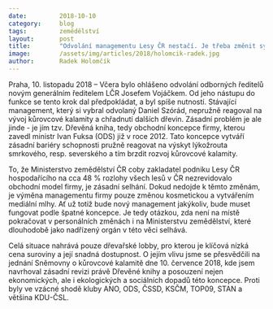 ```yaml
---
date:         2018-10-10
category:     blog
tags:         zemědělství
layout:       post
title:        "Odvolání managementu Lesy ČR nestačí. Je třeba změnit systém hospodaření firmy, říká Radek Holomčík"
image:        /assets/img/articles/2018/holomcik-radek.jpg
author:       Radek Holomčík
---
```



Praha, 10. listopadu 2018 – Včera bylo ohlášeno odvolání odborných ředitelů novým generálním ředitelem LČR Josefem Vojáčkem. Od jeho nástupu do funkce se tento krok dal předpokládat, a byl spíše nutností. Stávající management, který si vybral odvolaný Daniel Szórád, nepružně reagoval na vývoj kůrovcové kalamity a chřadnutí dalších dřevin. Zásadní problém je ale jinde - je jím tzv. Dřevěná kniha, tedy obchodní koncepce firmy, kterou zavedl ministr Ivan Fuksa (ODS) již v roce 2012. Tato koncepce vytváří zásadní bariéry schopnosti pružně reagovat na výskyt lýkožrouta smrkového, resp. severského a tím brzdit rozvoj kůrovcové kalamity.

To, že Ministerstvo zemědělství ČR coby zakladatel podniku Lesy ČR hospodařícího na cca 48 % rozlohy všech lesů v ČR nezrevidovalo obchodní model firmy, je zásadní selhání. Dokud nedojde k těmto změnám, je výměna managementu firmy pouze změnou kosmetickou a vytvářením mediální mlhy. Ať už totiž bude nový management jakýkoliv, bude muset fungovat podle špatné koncepce. Je tedy otázkou, zda není na místě pokračovat v personálních změnách i na Ministerstvu zemědělství, které dlouhodobě jako nadřízený orgán v této věci selhává.

Celá situace nahrává pouze dřevařské lobby, pro kterou je klíčová nízká cena suroviny a její snadná dostupnost. O jejím vlivu jsme se přesvědčili na jednání Sněmovny o kůrovcové kalamitě dne 10. července 2018, kde jsem navrhoval zásadní revizi právě Dřevěné knihy a posouzení nejen ekonomických, ale i ekologických a sociálních dopadů této koncepce. Proti byly ve vzácné shodě kluby ANO, ODS, ČSSD, KSČM, TOP09, STAN a většina KDU-ČSL. 
